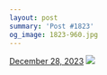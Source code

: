 ```yaml
---
layout: post
summary: 'Post #1823'
og_image: 1823-960.jpg
---
```


<p>
  <time>
    <a href="/1823">December 28, 2023</a>
  </time>
  <a href="/1823">
    <img src="{{ site.assets_url }}/1823-480.jpg" srcset="{{ site.assets_url }}/1823-240.jpg 240w, {{ site.assets_url }}/1823-480.jpg 480w, {{ site.assets_url }}/1823-720.jpg 720w, {{ site.assets_url }}/1823-960.jpg 960w" sizes="(min-width: 700px) 50vw, calc(100vw - 2rem)" />
  </a>
</p>
